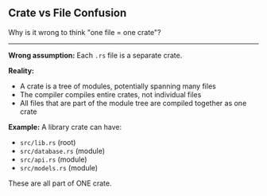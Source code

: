 ## Crate vs File Confusion

Why is it wrong to think "one file = one crate"?

---

**Wrong assumption:** Each `.rs` file is a separate crate.

**Reality:**
- A crate is a tree of modules, potentially spanning many files
- The compiler compiles entire crates, not individual files
- All files that are part of the module tree are compiled together as one crate

**Example:** A library crate can have:
- `src/lib.rs` (root)
- `src/database.rs` (module)
- `src/api.rs` (module)
- `src/models.rs` (module)

These are all part of ONE crate.

